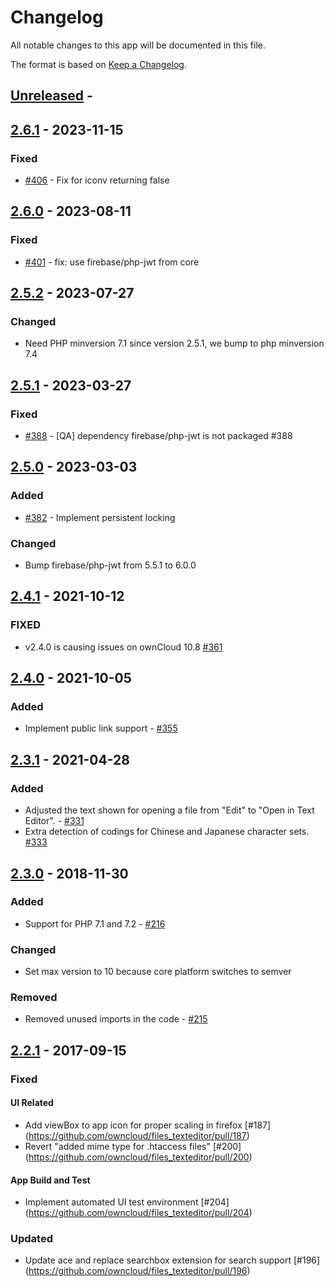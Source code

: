 # Changelog

All notable changes to this app will be documented in this file.

The format is based on [Keep a Changelog](http://keepachangelog.com/en/1.0.0/).

## [Unreleased] -


## [2.6.1] - 2023-11-15

### Fixed

- [#406](https://github.com/owncloud/files_texteditor/pull/406) - Fix for iconv returning false



## [2.6.0] - 2023-08-11

### Fixed

- [#401](https://github.com/owncloud/files_texteditor/pull/401) - fix: use firebase/php-jwt from core


## [2.5.2] - 2023-07-27

### Changed

- Need PHP minversion 7.1 since version 2.5.1, we bump to php minversion 7.4


## [2.5.1] - 2023-03-27

### Fixed

- [#388](https://github.com/owncloud/files_texteditor/issues/388) - [QA] dependency firebase/php-jwt is not packaged #388 


## [2.5.0] - 2023-03-03

### Added

- [#382](https://github.com/owncloud/files_texteditor/issues/382) - Implement persistent locking

### Changed

- Bump firebase/php-jwt from 5.5.1 to 6.0.0


## [2.4.1] - 2021-10-12

### FIXED
-  v2.4.0 is causing issues on ownCloud 10.8 [#361](https://github.com/owncloud/files_texteditor/issues/361)

## [2.4.0] - 2021-10-05

### Added
- Implement public link support - [#355](https://github.com/owncloud/files_texteditor/pull/355)


## [2.3.1] - 2021-04-28

### Added

- Adjusted the text shown for opening a file from "Edit" to "Open in Text Editor". - [#331](https://github.com/owncloud/files_texteditor/pull/331)
- Extra detection of codings for Chinese and Japanese character sets. [#333](https://github.com/owncloud/files_texteditor/pull/333)


## [2.3.0] - 2018-11-30

### Added
- Support for PHP 7.1 and 7.2 - [#216](https://github.com/owncloud/files_texteditor/pull/216)

### Changed
- Set max version to 10 because core platform switches to semver

### Removed
- Removed unused imports in the code - [#215](https://github.com/owncloud/files_texteditor/pull/215)

## [2.2.1] - 2017-09-15

### Fixed

#### UI Related
- Add viewBox to app icon for proper scaling in firefox [#187] (https://github.com/owncloud/files_texteditor/pull/187)
- Revert "added mime type for .htaccess files" [#200] (https://github.com/owncloud/files_texteditor/pull/200)

#### App Build and Test
- Implement automated UI test environment [#204] (https://github.com/owncloud/files_texteditor/pull/204)

### Updated
- Update ace and replace searchbox extension for search support [#196] (https://github.com/owncloud/files_texteditor/pull/196)

[Unreleased]: https://github.com/owncloud/files_texteditor/compare/v2.6.1...master
[2.6.1]: https://github.com/owncloud/files_texteditor/compare/v2.6.0...v2.6.1
[2.6.0]: https://github.com/owncloud/files_texteditor/compare/v2.5.2...v2.6.0
[2.5.2]: https://github.com/owncloud/files_texteditor/compare/v2.5.1...v2.5.2
[2.5.1]: https://github.com/owncloud/files_texteditor/compare/v2.5.0...v2.5.1
[2.5.0]: https://github.com/owncloud/files_texteditor/compare/v2.4.1...v2.5.0
[2.4.1]: https://github.com/owncloud/files_texteditor/compare/v2.4.0...v2.4.1
[2.4.0]: https://github.com/owncloud/files_texteditor/compare/v2.3.2...v2.4.0
[2.3.2]: https://github.com/owncloud/files_texteditor/compare/v2.3.1...v2.3.2
[2.3.1]: https://github.com/owncloud/files_texteditor/compare/v2.3.0...v2.3.1
[2.3.0]: https://github.com/owncloud/files_texteditor/compare/v2.2.1...v2.3.0
[2.2.1]: https://github.com/owncloud/files_texteditor/compare/v2.2...v2.2.1
